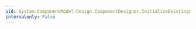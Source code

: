 ```yaml
---
uid: System.ComponentModel.Design.ComponentDesigner.InitializeExistingComponent(System.Collections.IDictionary)
internalonly: False
---
```

